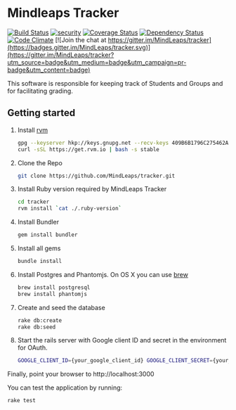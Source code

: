 # Mindleaps Tracker
[![Build Status](https://travis-ci.org/MindLeaps/tracker.svg?branch=master)](https://travis-ci.org/MindLeaps/tracker) [![security](https://hakiri.io/github/MindLeaps/tracker/master.svg)](https://hakiri.io/github/MindLeaps/tracker/master)
[![Coverage Status](https://coveralls.io/repos/github/MindLeaps/tracker/badge.svg?branch=master)](https://coveralls.io/github/MindLeaps/tracker?branch=master)
[![Dependency Status](https://gemnasium.com/badges/github.com/MindLeaps/tracker.svg)](https://gemnasium.com/github.com/MindLeaps/tracker) [![Code Climate](https://codeclimate.com/github/MindLeaps/tracker/badges/gpa.svg)](https://codeclimate.com/github/MindLeaps/tracker) [![Join the chat at https://gitter.im/MindLeaps/tracker](https://badges.gitter.im/MindLeaps/tracker.svg)](https://gitter.im/MindLeaps/tracker?utm_source=badge&utm_medium=badge&utm_campaign=pr-badge&utm_content=badge)

This software is responsible for keeping track of Students and Groups and for facilitating grading.

## Getting started

1. Install [rvm](https://rvm.io/)
    ```sh
    gpg --keyserver hkp://keys.gnupg.net --recv-keys 409B6B1796C275462A1703113804BB82D39DC0E3
    curl -sSL https://get.rvm.io | bash -s stable
    ```

2. Clone the Repo
    ```sh
    git clone https://github.com/MindLeaps/tracker.git
    ```
    
3. Install Ruby version required by MindLeaps Tracker
    ```bash
    cd tracker
    rvm install `cat ./.ruby-version`
    ```

4. Install Bundler
    ```sh
    gem install bundler
    ```
    
5. Install all gems
    ```sh
    bundle install
    ```
    
6. Install Postgres and Phantomjs. On OS X you can use [brew](http://brew.sh/)
    ```sh
    brew install postgresql
    brew install phantomjs
    ```

7. Create and seed the database
    ```sh
    rake db:create
    rake db:seed
    ```

8. Start the rails server with Google client ID and secret in the environment for OAuth.
    ```sh
    GOOGLE_CLIENT_ID={your_google_client_id} GOOGLE_CLIENT_SECRET={your_google_client_secret} rails s
    ```
    
Finally, point your browser to http://localhost:3000

You can test the application by running:
```sh
rake test
```
